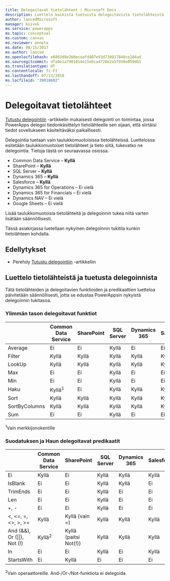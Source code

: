 ```yaml
---
title: Delegoitavat tietolähteet | Microsoft Docs
description: Luettelo kaikista tuetuista delegoitavista tietolähteistä
author: lancedMicrosoft
manager: kvivek
ms.service: powerapps
ms.topic: conceptual
ms.custom: canvas
ms.reviewer: anneta
ms.date: 08/15/2017
ms.author: lanced
ms.openlocfilehash: e8863d8e260ecaafd407e93d710917848ce184ad
ms.sourcegitcommit: dfa0e1a7981814e15e6ca4720e2a5f930e859db1
ms.translationtype: HT
ms.contentlocale: fi-FI
ms.lasthandoff: 07/13/2018
ms.locfileid: "39018602"
---
```

# <a name="delegable-data-sources"></a>Delegoitavat tietolähteet
[Tutustu delegointiin](delegation-overview.md) -artikkelin mukaisesti delegointi on toimintaa, jossa PowerApps delegoi tiedonkäsittelyn tietolähteelle sen sijaan, että siirtäisi tiedot sovellukseen käsiteltäväksi paikallisesti.

Delegointia tuetaan vain taulukkomuotoisissa tietolähteissä. Luettelossa esitetään taulukkomuotoiset tietolähteet ja tieto siitä, tukevatko ne delegointia. Tietoja tästä on seuraavassa osiossa.

* Common Data Service – **Kyllä**
* SharePoint – **Kyllä**
* SQL Server – **Kyllä**
* Dynamics 365 – **Kyllä**
* Salesforce – **Kyllä**
* Dynamics 365 for Operations – Ei vielä
* Dynamics 365 for Financials – Ei vielä
* Dynamics NAV – Ei vielä
* Google Sheets – Ei vielä

Lisää taulukkomuotoisia tietolähteitä ja delegoinnin tukea niitä varten lisätään säännöllisesti.

Tässä asiakirjassa luetellaan nykyinen delegoinnin tukitila kunkin tietolähteen kohdalla.

## <a name="prerequisites"></a>Edellytykset

* Perehdy [Tutustu delegointiin](delegation-overview.md) -artikkeliin

## <a name="list-of-data-sources-and-supported-delegation"></a>Luettelo tietolähteistä ja tuetusta delegoinnista
Tätä tietolähteiden ja delegoitavien funktioiden ja predikaattien luetteloa päivitetään säännöllisesti, jotta se edustaa PowerAppsin nykyistä delegoinnin tukitasoa.

### <a name="top-level-delegable-functions"></a>Ylimmän tason delegoitavat funktiot

| &nbsp; | Common Data Service | SharePoint | SQL Server | Dynamics 365 | Salesforce |
| --- | --- | --- | --- | --- | --- |
| Average |Ei |Ei |Kyllä |Ei |Ei |
| Filter |Kyllä |Kyllä |Kyllä |Kyllä |Kyllä |
| LookUp |Kyllä |Kyllä |Kyllä |Kyllä |Kyllä |
| Max |Ei |Ei |Kyllä |Ei |Ei |
| Min |Ei |Ei |Kyllä |Ei |Ei |
| Haku |Kyllä<sup>1</sup> |Ei |Kyllä |Kyllä |Kyllä |
| Sort |Kyllä |Kyllä |Kyllä |Kyllä |Kyllä |
| SortByColumns |Kyllä |Kyllä |Kyllä |Kyllä |Kyllä |
| Sum |Ei |Ei |Kyllä |Ei |Ei |

<sup>1</sup>Vain merkkijonokentille

### <a name="filter-and-lookup-delegable-predicates"></a>Suodatuksen ja Haun delegoitavat predikaatit

| &nbsp; | Common Data Service | SharePoint | SQL Server | Dynamics 365 | Salesforce |
| --- | --- | --- | --- | --- | --- |
| Ei |Kyllä |Ei |Kyllä |Kyllä |Kyllä |
| IsBlank |Ei |Ei |Kyllä |Kyllä |Ei |
| TrimEnds |Ei |Ei |Kyllä |Ei |Ei |
| Len |Ei |Ei |Kyllä |Ei |Ei |
| +, - |Ei |Ei |Kyllä |Ei |Ei |
| <, <=, =, <>, >, >= |Kyllä |Kyllä (vain =) |Kyllä |Kyllä |Kyllä |
| And (&&), Or (&#124;&#124;), Not (!) |Kyllä<sup>2</sup> |Kyllä (paitsi Not(!)) |Kyllä |Kyllä |Kyllä |
| In |Ei |Ei |Kyllä |Ei |Kyllä |
| StartsWith |Ei |Kyllä |Ei |Ei |Ei |

<sup>2</sup>Vain operaattoreille. And-/Or-/Not-funktiota ei delegoida.
